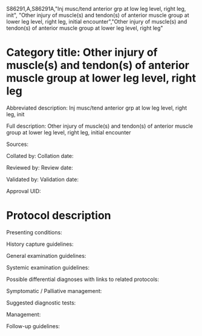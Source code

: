 S86291,A,S86291A,"Inj musc/tend anterior grp at low leg level, right leg, init", "Other injury of muscle(s) and tendon(s) of anterior muscle group at lower leg level, right leg, initial encounter","Other injury of muscle(s) and tendon(s) of anterior muscle group at lower leg level, right leg"
# Category title: Other injury of muscle(s) and tendon(s) of anterior muscle group at lower leg level, right leg

Abbreviated description: Inj musc/tend anterior grp at low leg level, right leg, init

Full description: Other injury of muscle(s) and tendon(s) of anterior muscle group at lower leg level, right leg, initial encounter

Sources:

Collated by:
Collation date:

Reviewed by:
Review date:

Validated by:
Validation date:

Approval UID:

# Protocol description

Presenting conditions:

History capture guidelines:

General examination guidelines:

Systemic examination guidelines:

Possible differential diagnoses with links to related protocols:

Symptomatic / Palliative management:

Suggested diagnostic tests:

Management:

Follow-up guidelines:
